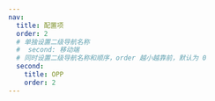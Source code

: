 ```yaml
---
nav:
  title: 配置项
  order: 2
  # 单独设置二级导航名称
  #  second: 移动端
  # 同时设置二级导航名称和顺序，order 越小越靠前，默认为 0
  second:
    title: OPP
    order: 2
---
```


